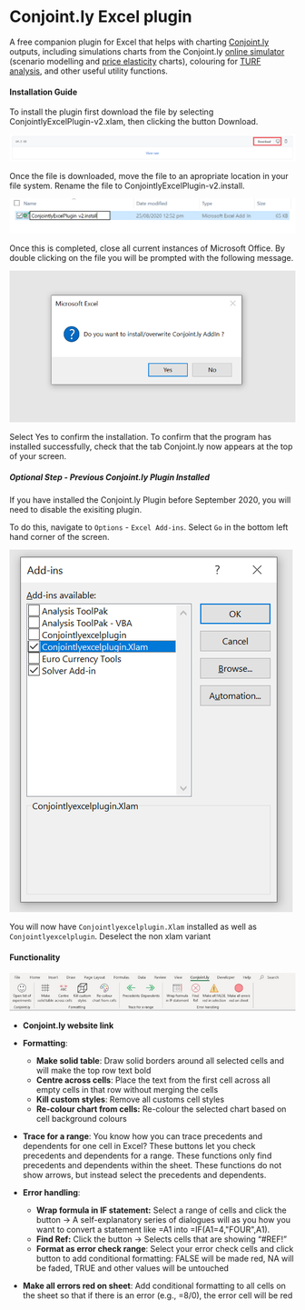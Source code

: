 # Conjoint.ly Excel plugin
A free companion plugin for Excel that helps with charting [Conjoint.ly](https://conjointly.com/) outputs, including simulations charts from the Conjoint.ly [online simulator](https://conjointly.com/guides/conjoint-preference-share-simulator/) (scenario modelling and [price elasticity](https://conjointly.com/guides/understanding-price-elasticity-of-demand/) charts), colouring for [TURF analysis](https://conjointly.com/blog/turf-analysis/), and other useful utility functions.

#### Installation Guide

To install the plugin first download the file by selecting ConjointlyExcelPlugin-v2.xlam, then clicking the button Download. 

![img](GuideImages/download.PNG)

Once the file is downloaded, move the file to an apropriate location in your file system. Rename the file to ConjointlyExcelPlugin-v2.install.

![img](GuideImages/Rename.PNG)

Once this is completed, close all current instances of Microsoft Office. By double clicking on the file you will be prompted with the following message. 


![img](GuideImages/Prompt.PNG)

Select Yes to confirm the installation. To confirm that the program has installed successfully, check that the tab Conjoint.ly now appears at the top of your screen.

##### Optional Step - Previous Conjoint.ly Plugin Installed 
If you have installed the Conjoint.ly Plugin before September 2020, you will need to disable the exisiting plugin.

To do this, navigate to `Options` - `Excel Add-ins`. Select `Go` in the bottom left hand corner of the screen.


![img](GuideImages/Deselect.PNG)

You will now have `Conjointlyexcelplugin.Xlam` installed as well as `Conjointlyexcelplugin`. Deselect the non xlam variant



#### Functionality

![img](clip_image002.jpg)

- **Conjoint.ly website link**
- **Formatting**:

  - **Make solid table**: Draw solid borders around      all selected cells and will make the top row text bold
  - **Centre across cells**: Place the text from the      first cell across all empty cells in that row without merging the cells
  - **Kill custom styles**: Remove all customs cell      styles
  - **Re-colour chart from cells:** Re-colour the selected      chart based on cell background colours

- **Trace for a range**: You know how you can trace     precedents and dependents for one cell in Excel? These buttons let you     check precedents and dependents for a range. These functions only find     precedents and dependents within the sheet. These functions do not show     arrows, but instead select the precedents and dependents.

- **Error handling**:

  - **Wrap formula in IF statement:** Select a range of cells      and click the button -> A self-explanatory series of dialogues will as      you how you want to convert a statement like =A1 into      =IF(A1=4,"FOUR",A1).
  - **Find Ref:** Click the button -> Selects cells that      are showing “#REF!”
  - **Format as error check range**: Select your error check      cells and click button to add conditional formatting: FALSE will be made      red, NA will be faded, TRUE and other values will be untouched
 - **Make all errors red on sheet**: Add conditional formatting to all cells on the sheet so that if there is an error (e.g., =8/0), the error cell will be red
